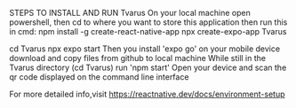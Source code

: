 STEPS TO INSTALL AND RUN  Tvarus
On your local machine open powershell, then cd to where you want to store this application then run this in cmd:  npm install -g create-react-native-app
npx create-expo-app Tvarus

cd Tvarus 
npx expo start
Then you install 'expo go' on your mobile device
download and copy files from github to local machine
While still in the Tvarus directory (cd Tvarus) run 'npm start' 
Open your device and scan the qr code displayed on the command line interface 

For more detailed info,visit https://reactnative.dev/docs/environment-setup